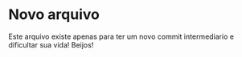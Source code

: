 # Novo arquivo

Este arquivo existe apenas para ter um novo commit intermediario e dificultar sua vida! Beijos!